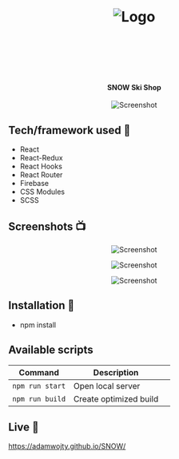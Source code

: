 <h1 align="center">

<br>

<p align="center">
<img src="https://i.imgur.com/vMNRO1I.png"  alt="Logo">
</p>

<br>

<br>

</h1>

<h4 align="center">SNOW Ski Shop</h4>

<p align="center">
  <a >
    <img src="https://i.imgur.com/3Ro1IEy.png"
         alt="Screenshot">
  </a>
</p>

## Tech/framework used 🔧

- React
- React-Redux
- React Hooks
- React Router
- Firebase
- CSS Modules
- SCSS

## Screenshots 📺

<p align="center">
    <img src="https://imgur.com/pD3WIgq.jpg" alt="Screenshot">
</p>

<p align="center">
    <img src="https://imgur.com/FfCEI6H.jpg" alt="Screenshot">
</p>

<p align="center">
    <img src="https://i.imgur.com/Sprs2yu.png" alt="Screenshot">
</p>

## Installation 💾

- npm install

## Available scripts

| Command         | Description            |     |
| --------------- | ---------------------- | --- |
| `npm run start` | Open local server      |     |
| `npm run build` | Create optimized build |     |

## Live 📍

https://adamwojty.github.io/SNOW/
